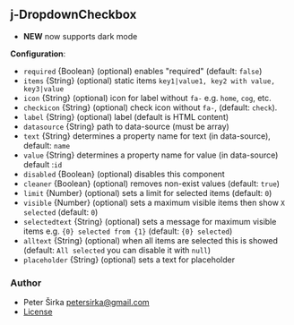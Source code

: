 ## j-DropdownCheckbox

- __NEW__ now supports dark mode

__Configuration__:

- `required` {Boolean} (optional) enables "required" (default: `false`)
- `items` {String} (optional) static items `key1|value1, key2 with value, key3|value`
- `icon` {String} (optional) icon for label without `fa-` e.g. `home`, `cog`, etc.
- `checkicon` {String} (optional) check icon without `fa-`, (default: `check`).
- `label` {String} (optional) label (default is HTML content)
- `datasource` {String} path to data-source (must be array)
- `text` {String} determines a property name for text (in data-source), default: `name`
- `value` {String} determines a property name for value (in data-source) default :`id`
- `disabled` {Boolean} (optional) disables this component
- `cleaner` {Boolean} (optional) removes non-exist values (default: `true`)
- `limit` {Number} (optional) sets a limit for selected items (default: `0`)
- `visible` {Number} (optional) sets a maximum visible items then show `X selected` (default: `0`)
- `selectedtext` {String} (optional) sets a message for maximum visible items e.g. `{0} selected from {1}` (default: `{0} selected`)
- `alltext` {String} (optional) when all items are selected this is showed (default: `All selected` you can disable it with `null`)
- `placeholder` {String} (optional) sets a text for placeholder

### Author

- Peter Širka <petersirka@gmail.com>
- [License](https://www.totaljs.com/license/)